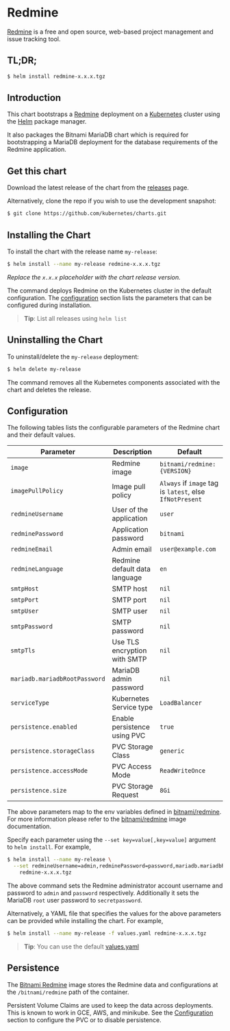 # Redmine

[Redmine](http://www.redmine.org) is a free and open source, web-based project management and issue tracking tool.

## TL;DR;

```bash
$ helm install redmine-x.x.x.tgz
```

## Introduction

This chart bootstraps a [Redmine](https://github.com/bitnami/bitnami-docker-redmine) deployment on a [Kubernetes](http://kubernetes.io) cluster using the [Helm](https://helm.sh) package manager.

It also packages the Bitnami MariaDB chart which is required for bootstrapping a MariaDB deployment for the database requirements of the Redmine application.

## Get this chart

Download the latest release of the chart from the [releases](../../../releases) page.

Alternatively, clone the repo if you wish to use the development snapshot:

```bash
$ git clone https://github.com/kubernetes/charts.git
```

## Installing the Chart

To install the chart with the release name `my-release`:

```bash
$ helm install --name my-release redmine-x.x.x.tgz
```

*Replace the `x.x.x` placeholder with the chart release version.*

The command deploys Redmine on the Kubernetes cluster in the default configuration. The [configuration](#configuration) section lists the parameters that can be configured during installation.

> **Tip**: List all releases using `helm list`

## Uninstalling the Chart

To uninstall/delete the `my-release` deployment:

```bash
$ helm delete my-release
```

The command removes all the Kubernetes components associated with the chart and deletes the release.

## Configuration

The following tables lists the configurable parameters of the Redmine chart and their default values.

| Parameter                       | Description                     | Default                                                   |
| ------------------------------- | ------------------------------- | --------------------------------------------------------- |
| `image`                         | Redmine image                   | `bitnami/redmine:{VERSION}`                               |
| `imagePullPolicy`               | Image pull policy               | `Always` if `image` tag is `latest`, else `IfNotPresent`  |
| `redmineUsername`               | User of the application         | `user`                                                    |
| `redminePassword`               | Application password            | `bitnami`                                                 |
| `redmineEmail`                  | Admin email                     | `user@example.com`                                        |
| `redmineLanguage`               | Redmine default data language   | `en`                                                      |
| `smtpHost`                      | SMTP host                       | `nil`                                                     |
| `smtpPort`                      | SMTP port                       | `nil`                                                     |
| `smtpUser`                      | SMTP user                       | `nil`                                                     |
| `smtpPassword`                  | SMTP password                   | `nil`                                                     |
| `smtpTls`                       | Use TLS encryption with SMTP    | `nil`                                                     |
| `mariadb.mariadbRootPassword`   | MariaDB admin password          | `nil`                                                     |
| `serviceType`                   | Kubernetes Service type         | `LoadBalancer`                                            |
| `persistence.enabled`           | Enable persistence using PVC    | `true`                                                    |
| `persistence.storageClass`      | PVC Storage Class               | `generic`                                                 |
| `persistence.accessMode`        | PVC Access Mode                 | `ReadWriteOnce`                                           |
| `persistence.size`              | PVC Storage Request             | `8Gi`                                                     |

The above parameters map to the env variables defined in [bitnami/redmine](http://github.com/bitnami/bitnami-docker-redmine). For more information please refer to the [bitnami/redmine](http://github.com/bitnami/bitnami-docker-redmine) image documentation.

Specify each parameter using the `--set key=value[,key=value]` argument to `helm install`. For example,

```bash
$ helm install --name my-release \
  --set redmineUsername=admin,redminePassword=password,mariadb.mariadbRootPassword=secretpassword \
    redmine-x.x.x.tgz
```

The above command sets the Redmine administrator account username and password to `admin` and `password` respectively. Additionally it sets the MariaDB `root` user password to `secretpassword`.

Alternatively, a YAML file that specifies the values for the above parameters can be provided while installing the chart. For example,

```bash
$ helm install --name my-release -f values.yaml redmine-x.x.x.tgz
```

> **Tip**: You can use the default [values.yaml](values.yaml)

## Persistence

The [Bitnami Redmine](https://github.com/bitnami/bitnami-docker-redmine) image stores the Redmine data and configurations at the `/bitnami/redmine` path of the container.

Persistent Volume Claims are used to keep the data across deployments. This is known to work in GCE, AWS, and minikube.
See the [Configuration](#configuration) section to configure the PVC or to disable persistence.

